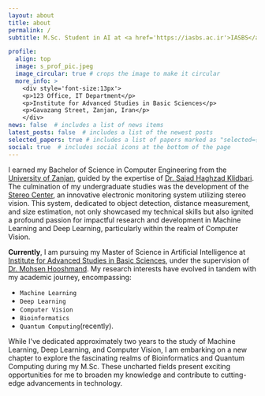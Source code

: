 ```yaml
---
layout: about
title: about
permalink: /
subtitle: M.Sc. Student in AI at <a href='https://iasbs.ac.ir'>IASBS</a> | Aspiring Ph.D. Candidate in Computer Science

profile:
  align: top
  image: s_prof_pic.jpeg
  image_circular: true # crops the image to make it circular
  more_info: >
    <div style='font-size:13px'>
    <p>123 Office, IT Department</p>
    <p>Institute for Advanced Studies in Basic Sciences</p>
    <p>Gavazang Street, Zanjan, Iran</p>
    </div>
news: false  # includes a list of news items
latest_posts: false  # includes a list of the newest posts
selected_papers: true # includes a list of papers marked as "selected={true}"
social: true  # includes social icons at the bottom of the page
---
```


I earned my Bachelor of Science in Computer Engineering from the [University of Zanjan](https://www.znu.ac.ir/en), guided by the expertise of [Dr. Sajad Haghzad Klidbari](https://www.znu.ac.ir/members/haghzad/en). The culmination of my undergraduate studies was the development of the [Stereo Center](https://github.com/shervindadashzade/stereo-center), an innovative electronic monitoring system utilizing stereo vision. This system, dedicated to object detection, distance measurement, and size estimation, not only showcased my technical skills but also ignited a profound passion for impactful research and development in Machine Learning and Deep Learning, particularly within the realm of Computer Vision.

**Currently**, I am pursuing my Master of Science in Artificial Intelligence at [Institute for Advanced Studies in Basic Sciences](https://iasbs.ac.ir), under the supervision of [Dr. Mohsen Hooshmand](https://iasbs.ac.ir/~mohsen.hooshmand/). My research interests have evolved in tandem with my academic journey, encompassing:
- `Machine Learning`
- `Deep Learning`
- `Computer Vision`
- `Bioinformatics`
- `Quantum Computing`(recently).

While I've dedicated approximately two years to the study of Machine Learning, Deep Learning, and Computer Vision, I am embarking on a new chapter to explore the fascinating realms of Bioinformatics and Quantum Computing during my M.Sc. These uncharted fields present exciting opportunities for me to broaden my knowledge and contribute to cutting-edge advancements in technology.

